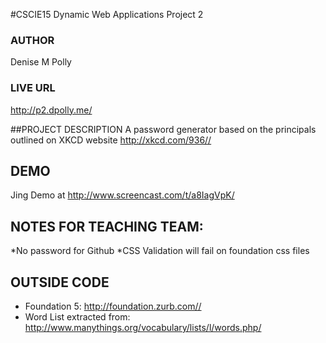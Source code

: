 #CSCIE15 Dynamic Web Applications Project 2

### AUTHOR  
Denise M Polly   
### LIVE URL  
<http://p2.dpolly.me/>     
         

##PROJECT DESCRIPTION
A password generator based on the principals outlined on XKCD website <http://xkcd.com/936//>

## DEMO
Jing Demo at <http://www.screencast.com/t/a8IagVpK/>

## NOTES FOR TEACHING TEAM:
 *No password for Github
 *CSS Validation will fail on foundation css files

## OUTSIDE CODE
* Foundation 5: <http://foundation.zurb.com//>
* Word List extracted from: <http://www.manythings.org/vocabulary/lists/l/words.php/>


